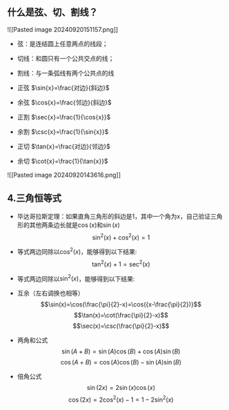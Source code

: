 
## 什么是弦、切、割线？ 

![[Pasted image 20240920151157.png]]

- 弦：是连结圆上任意两点的线段；
- 切线：和圆只有一个公共交点的线；
- 割线：与一条弧线有两个公共点的线

- 正弦  $\sin{x}=\frac{对边}{斜边}$
- 余弦  $\cos{x}=\frac{邻边}{斜边}$
- 正割  $\sec{x}=\frac{1}{\cos{x}}$
- 余割  $\csc{x}=\frac{1}{\sin{x}}$
- 正切  $\tan{x}=\frac{对边}{邻边}$
- 余切  $\cot{x}=\frac{1}{\tan{x}}$

![[Pasted image 20240920143616.png]]


## 4.三角恒等式

- 毕达哥拉斯定理：如果直角三角形的斜边是1，其中一个角为x，自己验证三角形的其他两条边长就是$\cos(x)$和$\sin(x)$
$$\sin^2(x)+\cos^2(x)=1$$
- 等式两边同除以$\cos^2(x)$，能够得到以下结果:
$$\tan^2(x)+1=\sec^2(x)$$

- 等式两边同除以$\sin^2(x)$，能够得到以下结果:

- 互余（左右调换也相等）
$$\sin(x)=\cos(\frac{\pi}{2}-x)=\cos({x-\frac{\pi}{2})}$$
$$\tan(x)=\cot(\frac{\pi}{2}-x)$$
$$\sec(x)=\csc(\frac{\pi}{2}-x)$$
- 两角和公式
$$\sin(A+B)=\sin(A)\cos(B)+\cos(A)\sin(B)$$
$$\cos(A+B)=\cos(A)\cos(B)-\sin(A)\sin(B)$$
- 倍角公式
$$\sin(2x)=2\sin(x)\cos(x)$$
$$\cos(2x)=2\cos^2(x)-1=1-2\sin^2(x)$$